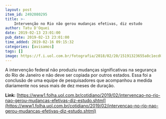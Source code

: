 ```yaml
---
layout: post
item_id: 2492080295
title: >-
    Intervenção no Rio não gerou mudanças efetivas, diz estudo
author: Tatu D'Oquei
date: 2019-02-13 23:01:00
pub_date: 2019-02-13 23:01:00
time_added: 2019-02-16 09:15:32
categories: [avisamos]
tags: []
image: https://f.i.uol.com.br/fotografia/2018/02/20/15191323655a8c1ecd07962_1519132365_3x2_rt.jpg
---
```


A intervenção federal não produziu mudanças significativas na segurança do Rio de Janeiro e não deve ser copiada por outros estados. Essa foi a conclusão de uma equipe de pesquisadores que acompanhou a medida diariamente nos seus mais de dez meses de duração.

**Link:** [https://www1.folha.uol.com.br/cotidiano/2019/02/intervencao-no-rio-nao-gerou-mudancas-efetivas-diz-estudo.shtml](https://www1.folha.uol.com.br/cotidiano/2019/02/intervencao-no-rio-nao-gerou-mudancas-efetivas-diz-estudo.shtml)


